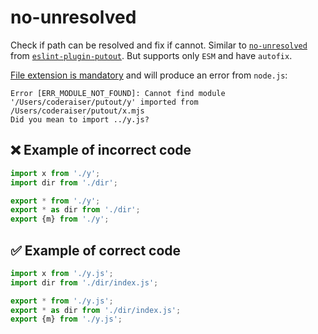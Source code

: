 # no-unresolved

Check if path can be resolved and fix if cannot.
Similar to [`no-unresolved`](https://github.com/import-js/eslint-plugin-import/blob/HEAD/docs/rules/no-unresolved.md) from
[`eslint-plugin-putout`](https://github.com/import-js/eslint-plugin-import). But supports only `ESM` and have `autofix`.

[File extension is mandatory](https://nodejs.org/api/esm.html#esm_mandatory_file_extensions) and will produce an error from `node.js`:

```
Error [ERR_MODULE_NOT_FOUND]: Cannot find module '/Users/coderaiser/putout/y' imported from /Users/coderaiser/putout/x.mjs
Did you mean to import ../y.js?
```

## ❌ Example of incorrect code

```js
import x from './y';
import dir from './dir';

export * from './y';
export * as dir from './dir';
export {m} from './y';
```

## ✅ Example of correct code

```js
import x from './y.js';
import dir from './dir/index.js';

export * from './y.js';
export * as dir from './dir/index.js';
export {m} from './y.js';
```
